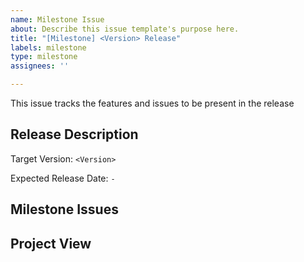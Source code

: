 ```yaml
---
name: Milestone Issue
about: Describe this issue template's purpose here.
title: "[Milestone] <Version> Release"
labels: milestone
type: milestone
assignees: ''

---
```


This issue tracks the features and issues to be present in the <Version> release

## Release Description

Target Version: `<Version>`

Expected Release Date: `-`

## Milestone Issues
<Add a link to the filtered milestone issues>

## Project View
<Add a link to the github project>
